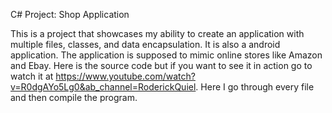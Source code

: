 C# Project: Shop Application

This is a project that showcases my ability to create an application with multiple files, classes, and data encapsulation. 
It is also a android application. The application is supposed to mimic online stores like Amazon and Ebay. Here is the source code but if you
want to see it in action go to watch it at https://www.youtube.com/watch?v=R0dgAYo5Lg0&ab_channel=RoderickQuiel.
Here I go through every file and then compile the program. 
